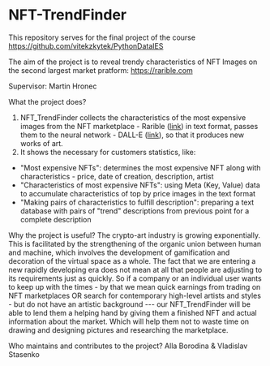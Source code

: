 # NFT-TrendFinder
This repository serves for the final project of the course https://github.com/vitekzkytek/PythonDataIES

The aim of the project is to reveal trendy characteristics of NFT Images on the second largest market pratform: https://rarible.com

Supervisor: Martin Hronec

What the project does?
1. NFT_TrendFinder collects the characteristics of the most expensive images from the NFT marketplace - Rarible ([link](https://rarible.com/)) in text format, passes them to the neural network - DALL-E ([link](https://openai.com/blog/dall-e/)), so that it produces new works of art. 
2. It shows the necessary for customers statistics, like:
- "Most expensive NFTs": determines the most expensive NFT along with characteristics - price, date of creation, description, artist
- "Characteristics of most expensive NFTs": using Meta (Key, Value) data to accumulate characteristics of top by price images in the text format
- "Making pairs of characteristics to fulfill description": preparing a text database with pairs of "trend" descriptions from previous point for a complete description

Why the project is useful?
The crypto-art industry is growing exponentially. This is facilitated by the strengthening of the organic union between human and machine, which involves the development of gamification and decoration of the virtual space as a whole. The fact that we are entering a new rapidly developing era does not mean at all that people are adjusting to its requirements just as quickly. So if a company or an individual user wants to keep up with the times - by that we mean quick earnings from trading on NFT marketplaces OR search for contemporary high-level artists and styles - but do not have an artistic background --- our NFT_TrendFinder will be able to lend them a helping hand by giving them a finished NFT and actual information about the market. Which will help them not to waste time on drawing and designing pictures and researching the marketplace.

Who maintains and contributes to the project?
Alla Borodina & Vladislav Stasenko
